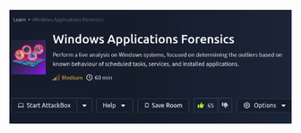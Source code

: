 
<a href="https://tryhackme.com/room/servidae" target="_blank"><img src="./banner.png" width="700px" /></a>


